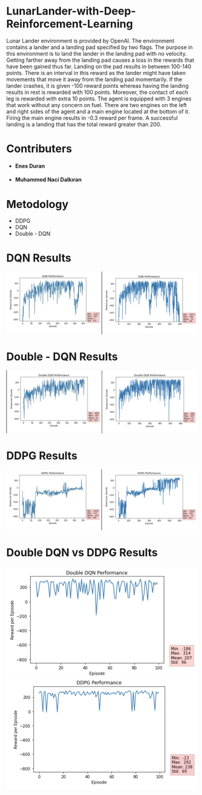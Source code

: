 # LunarLander-with-Deep-Reinforcement-Learning
Lunar Lander environment is provided by OpenAI. The environment contains
a lander and a landing pad specified by two flags. The purpose in this environment is
to land the lander in the landing pad with no velocity. Getting farther away from the
landing pad causes a loss in the rewards that have been gained thus far. Landing on
the pad results in between 100-140 points. There is an interval in this reward as the
lander might have taken movements that move it away from the landing pad momentarily. 
If the lander crashes, it is given -100 reward points whereas having the
landing results in rest is rewarded with 100 points. Moreover, the contact of each leg
is rewarded with extra 10 points. The agent is equipped with 3 engines that work
without any concern on fuel. There are two engines on the left and right sides of the
agent and a main engine located at the bottom of it. Firing the main engine results in
-0.3 reward per frame. A successful landing is a landing that has the total reward
greater than 200. </br>
# Contributers
* #### Enes Duran  </br>
* #### Muhammed Naci Dalkıran </br>
# Metodology
* DDPG </br>
* DQN </br>
* Double - DQN </br>
# DQN Results
![](results/DQN_results.png)
# Double - DQN Results
![](results/double_DQN_results.png)
# DDPG Results
![](results/DDPG_results.png)
# Double DQN vs DDPG Results
![](results/double_DQN_results2.png)
![](results/DDPG_results2.png)
